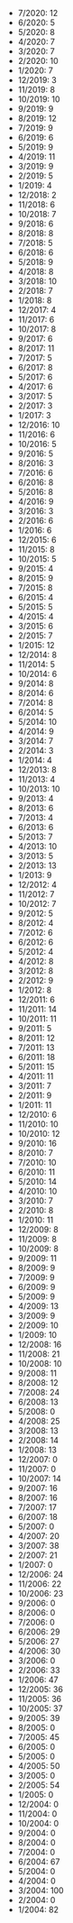 *  7/2020: 12
*  6/2020: 5
*  5/2020: 8
*  4/2020: 7
*  3/2020: 7
*  2/2020: 10
*  1/2020: 7
*  12/2019: 3
*  11/2019: 8
*  10/2019: 10
*  9/2019: 9
*  8/2019: 12
*  7/2019: 9
*  6/2019: 6
*  5/2019: 9
*  4/2019: 11
*  3/2019: 9
*  2/2019: 5
*  1/2019: 4
*  12/2018: 2
*  11/2018: 6
*  10/2018: 7
*  9/2018: 6
*  8/2018: 8
*  7/2018: 5
*  6/2018: 6
*  5/2018: 9
*  4/2018: 8
*  3/2018: 10
*  2/2018: 7
*  1/2018: 8
*  12/2017: 4
*  11/2017: 6
*  10/2017: 8
*  9/2017: 6
*  8/2017: 11
*  7/2017: 5
*  6/2017: 8
*  5/2017: 6
*  4/2017: 6
*  3/2017: 5
*  2/2017: 3
*  1/2017: 3
*  12/2016: 10
*  11/2016: 6
*  10/2016: 5
*  9/2016: 5
*  8/2016: 3
*  7/2016: 6
*  6/2016: 8
*  5/2016: 8
*  4/2016: 9
*  3/2016: 3
*  2/2016: 6
*  1/2016: 6
*  12/2015: 6
*  11/2015: 8
*  10/2015: 5
*  9/2015: 4
*  8/2015: 9
*  7/2015: 8
*  6/2015: 4
*  5/2015: 5
*  4/2015: 4
*  3/2015: 6
*  2/2015: 7
*  1/2015: 12
*  12/2014: 8
*  11/2014: 5
*  10/2014: 6
*  9/2014: 8
*  8/2014: 6
*  7/2014: 8
*  6/2014: 5
*  5/2014: 10
*  4/2014: 9
*  3/2014: 7
*  2/2014: 3
*  1/2014: 4
*  12/2013: 8
*  11/2013: 4
*  10/2013: 10
*  9/2013: 4
*  8/2013: 6
*  7/2013: 4
*  6/2013: 6
*  5/2013: 7
*  4/2013: 10
*  3/2013: 5
*  2/2013: 13
*  1/2013: 9
*  12/2012: 4
*  11/2012: 7
*  10/2012: 7
*  9/2012: 5
*  8/2012: 4
*  7/2012: 6
*  6/2012: 6
*  5/2012: 4
*  4/2012: 8
*  3/2012: 8
*  2/2012: 9
*  1/2012: 8
*  12/2011: 6
*  11/2011: 14
*  10/2011: 11
*  9/2011: 5
*  8/2011: 12
*  7/2011: 13
*  6/2011: 18
*  5/2011: 15
*  4/2011: 11
*  3/2011: 7
*  2/2011: 9
*  1/2011: 11
*  12/2010: 6
*  11/2010: 10
*  10/2010: 12
*  9/2010: 16
*  8/2010: 7
*  7/2010: 10
*  6/2010: 11
*  5/2010: 14
*  4/2010: 10
*  3/2010: 7
*  2/2010: 8
*  1/2010: 11
*  12/2009: 8
*  11/2009: 8
*  10/2009: 8
*  9/2009: 11
*  8/2009: 9
*  7/2009: 9
*  6/2009: 9
*  5/2009: 9
*  4/2009: 13
*  3/2009: 9
*  2/2009: 10
*  1/2009: 10
*  12/2008: 16
*  11/2008: 21
*  10/2008: 10
*  9/2008: 11
*  8/2008: 12
*  7/2008: 24
*  6/2008: 13
*  5/2008: 0
*  4/2008: 25
*  3/2008: 13
*  2/2008: 14
*  1/2008: 13
*  12/2007: 0
*  11/2007: 0
*  10/2007: 14
*  9/2007: 16
*  8/2007: 16
*  7/2007: 17
*  6/2007: 18
*  5/2007: 0
*  4/2007: 20
*  3/2007: 38
*  2/2007: 21
*  1/2007: 0
*  12/2006: 24
*  11/2006: 22
*  10/2006: 23
*  9/2006: 0
*  8/2006: 0
*  7/2006: 0
*  6/2006: 29
*  5/2006: 27
*  4/2006: 30
*  3/2006: 0
*  2/2006: 33
*  1/2006: 47
*  12/2005: 36
*  11/2005: 36
*  10/2005: 37
*  9/2005: 39
*  8/2005: 0
*  7/2005: 45
*  6/2005: 0
*  5/2005: 0
*  4/2005: 50
*  3/2005: 0
*  2/2005: 54
*  1/2005: 0
*  12/2004: 0
*  11/2004: 0
*  10/2004: 0
*  9/2004: 0
*  8/2004: 0
*  7/2004: 0
*  6/2004: 67
*  5/2004: 0
*  4/2004: 0
*  3/2004: 100
*  2/2004: 0
*  1/2004: 82